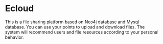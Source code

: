 # Ecloud
This is a file sharing platform based on Neo4j database and Mysql database. You can use your points to upload and download files. The system will recommend users and file resources according to your personal behavior.
